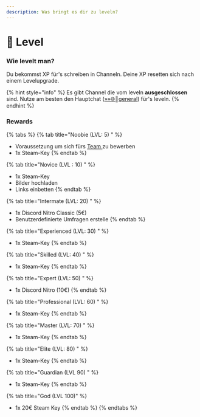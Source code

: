 ```yaml
---
description: Was bringt es dir zu leveln?
---
```


# 🔼 Level

### Wie levelt man?

Du bekommst XP für's schreiben in Channeln. Deine XP resetten sich nach einem Levelupgrade.

{% hint style="info" %}
Es gibt Channel die vom leveln **ausgeschlossen** sind. Nutze am besten den Hauptchat ([»»🌐║general](https://discord.com/channels/820711921158062120/820711921358733357)) für's leveln.
{% endhint %}

### Rewards

{% tabs %}
{% tab title="Noobie (LVL: 5) " %}
* Voraussetzung um sich fürs [Team ](broken-reference)zu bewerben&#x20;
* 1x Steam-Key
{% endtab %}

{% tab title="Novice (LVL : 10) " %}
* 1x Steam-Key&#x20;
* Bilder hochladen&#x20;
* Links einbetten
{% endtab %}

{% tab title="Intermate (LVL: 20) " %}
* 1x Discord Nitro Classic (5€)&#x20;
* Benutzerdefinierte Umfragen erstelle
{% endtab %}

{% tab title="Experienced (LVL: 30) " %}
* 1x Steam-Key
{% endtab %}

{% tab title="Skilled (LVL: 40) " %}
* 1x Steam-Key
{% endtab %}

{% tab title="Expert (LVL: 50) " %}
* 1x Discord Nitro (10€)
{% endtab %}

{% tab title="Professional (LVL: 60) " %}
* 1x Steam-Key
{% endtab %}

{% tab title="Master (LVL: 70) " %}
* 1x Steam-Key
{% endtab %}

{% tab title="Elite (LVL: 80) " %}
* 1x Steam-Key
{% endtab %}

{% tab title="Guardian (LVL 90) " %}
* 1x Steam-Key
{% endtab %}

{% tab title="God (LVL 100)" %}
* 1x 20€ Steam Key
{% endtab %}
{% endtabs %}
